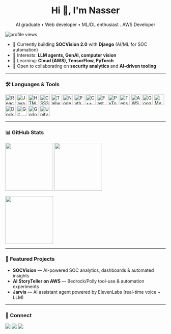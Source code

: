 <!-- Profile README for Nasser-Alzaid -->

<h1 align="center">Hi 👋, I'm Nasser</h1>
<p align="center">AI graduate • Web developer • ML/DL enthusiast .  AWS Developer</p>

<p align="left">
  <img src="https://komarev.com/ghpvc/?username=Nasser-Alzaid&label=Profile%20views&style=flat" alt="profile views" />
</p>

- 🔭 Currently building **SOCVision 2.0** with **Django** (AI/ML for SOC automation)  
- 🧠 Interests: **LLM agents, GenAI, computer vision**  
- 🌱 Learning: **Cloud (AWS), TensorFlow, PyTorch**  
- 🤝 Open to collaborating on **security analytics** and **AI-driven tooling**

---

### 🛠️ Languages & Tools
<p>
  <img alt="React" src="https://cdn.jsdelivr.net/gh/devicons/devicon/icons/react/react-original.svg" height="32"/>
  <img alt="JavaScript" src="https://cdn.jsdelivr.net/gh/devicons/devicon/icons/javascript/javascript-original.svg" height="32"/>
  <img alt="HTML5" src="https://cdn.jsdelivr.net/gh/devicons/devicon/icons/html5/html5-plain.svg" height="32"/>
  <img alt="CSS3" src="https://cdn.jsdelivr.net/gh/devicons/devicon/icons/css3/css3-plain.svg" height="32"/>
  <img alt="Tailwind CSS" src="https://cdn.jsdelivr.net/gh/devicons/devicon/icons/tailwindcss/tailwindcss-original.svg" height="32"/>
  <img alt="Node.js" src="https://cdn.jsdelivr.net/gh/devicons/devicon/icons/nodejs/nodejs-original.svg" height="32"/>
  <img alt="Python" src="https://cdn.jsdelivr.net/gh/devicons/devicon/icons/python/python-original.svg" height="32"/>
  <img alt="C++" src="https://cdn.jsdelivr.net/gh/devicons/devicon/icons/cplusplus/cplusplus-original.svg" height="32"/>
  <img alt="FastAPI" src="https://cdn.jsdelivr.net/gh/devicons/devicon/icons/fastapi/fastapi-original.svg" height="32"/>
  <img alt="PyTorch" src="https://cdn.jsdelivr.net/gh/devicons/devicon/icons/pytorch/pytorch-original.svg" height="32"/>
  <img alt="TensorFlow" src="https://cdn.jsdelivr.net/gh/devicons/devicon/icons/tensorflow/tensorflow-original.svg" height="32"/>
  <img alt="AWS" src="https://cdn.jsdelivr.net/gh/devicons/devicon/icons/amazonwebservices/amazonwebservices-original-wordmark.svg" height="32"/>
  <img alt="Google Cloud" src="https://cdn.jsdelivr.net/gh/devicons/devicon/icons/googlecloud/googlecloud-original.svg" height="32"/>
  <img alt="MySQL" src="https://cdn.jsdelivr.net/gh/devicons/devicon/icons/mysql/mysql-original.svg" height="32"/>
  <img alt="Docker" src="https://cdn.jsdelivr.net/gh/devicons/devicon/icons/docker/docker-original.svg" height="32"/>
  <img alt="Git" src="https://cdn.jsdelivr.net/gh/devicons/devicon/icons/git/git-original.svg" height="32"/>
  <img alt="Godot" src="https://cdn.jsdelivr.net/gh/devicons/devicon/icons/godot/godot-original.svg" height="32"/>
  <img alt="Unity" src="https://cdn.jsdelivr.net/gh/devicons/devicon/icons/unity/unity-original.svg" height="32"/>
</p>

---

### 📊 GitHub Stats
<p>
  <img src="https://github-readme-stats.vercel.app/api?username=Nasser-Alzaid&show_icons=true&rank_icon=github&hide_border=true" height="150" />
  <img src="https://github-readme-stats.vercel.app/api/top-langs/?username=Nasser-Alzaid&layout=compact&hide_border=true" height="150" />
</p>
<p>
  <img src="https://streak-stats.demolab.com?user=Nasser-Alzaid&hide_border=true" height="150" />
</p>

---

### 🚀 Featured Projects
- **SOCVision** — AI-powered SOC analytics, dashboards & automated insights   
- **AI StoryTeller on AWS** — Bedrock/Polly tool-use & automation experiments
- **Jarvis** — AI assistant agent powered by ElevenLabs (real-time voice + LLM)

---

### 🔗 Connect
<a href="mailto:na99er.mg@gmail.com"><img src="https://img.shields.io/badge/Email-Contact-red?logo=gmail" /></a>
<a href="https://www.linkedin.com/in/nasser-alzaid-7b6886212/"><img src="https://img.shields.io/badge/LinkedIn-Profile-blue?logo=linkedin" /></a>
<a href="https://x.com/Naz_Junior0"><img src="https://img.shields.io/badge/Twitter-@Naz_Junior0-1DA1F2?logo=twitter&logoColor=white" /></a>

